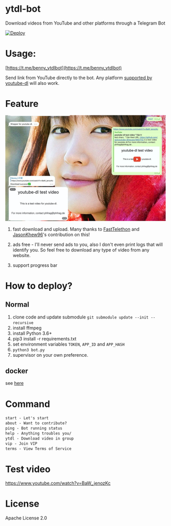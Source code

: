 # ytdl-bot
Download videos from YouTube and other platforms through a Telegram Bot

[![Deploy](https://www.herokucdn.com/deploy/button.svg)](https://heroku.com/deploy)

# Usage:

[https://t.me/benny_ytdlbot](https://t.me/benny_ytdlbot)

Send link from YouTube directly to the bot. 
Any platform [supported by youtube-dl](https://ytdl-org.github.io/youtube-dl/supportedsites.html) will also work.

# Feature
![](assets/1.jpeg)

1. fast download and upload. Many thanks to [FastTelethon](https://gist.github.com/painor/7e74de80ae0c819d3e9abcf9989a8dd6) and 
[JasonKhew96](https://github.com/JasonKhew96)'s contribution on this!
2. ads free - I'll never send ads to you, also I don't even print logs that will identify you. 
   So feel free to download any type of video from any website.

3. support progress bar 

# How to deploy?
## Normal
1. clone code and update submodule `git submodule update --init --recursive`
2. install ffmpeg   
3. install Python 3.6+
4. pip3 install -r requirements.txt
5. set environment variables `TOKEN`, `APP_ID` and `APP_HASH`
6. `python3 bot.py`
7. supervisor on your own preference.

## docker
see [here](https://github.com/tgbot-collection/BotsRunner)

# Command
```
start - Let's start
about - Want to contribute?
ping - Bot running status
help - Anything troubles you/
ytdl - Download video in group
vip - Join VIP
terms - View Terms of Service
```

# Test video
https://www.youtube.com/watch?v=BaW_jenozKc

# License
Apache License 2.0
